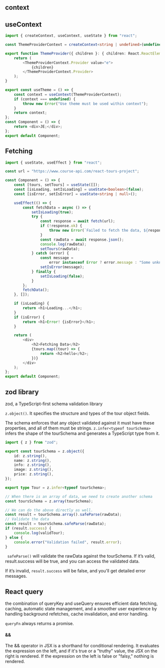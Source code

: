 ## context

## useContext

```ts
import { createContext, useContext, useState } from "react";

const ThemeProviderContext = createContext<string | undefined>(undefined);

export function ThemeProvider({ children }: { children: React.ReactElement }) {
	return (
		<ThemeProviderContext.Provider value="e">
			{children}
		</ThemeProviderContext.Provider>
	);
}

export const useTheme = () => {
	const context = useContext(ThemeProviderContext);
	if (context === undefined) {
		throw new Error("Use theme must be used within context");
	}
	return context;
};
const Component = () => {
	return <div>JE;</div>;
};
export default Component;
```

## Fetching

```ts
import { useState, useEffect } from "react";

const url = "https://www.course-api.com/react-tours-project";

const Component = () => {
	const [tours, setTours] = useState([]);
	const [isLoading, setIsLoading] = useState<boolean>(false);
	const [isError, setIsError] = useState<string | null>();

	useEffect(() => {
		const fetchData = async () => {
			setIsLoading(true);
			try {
				const response = await fetch(url);
				if (!response.ok) {
					throw new Error(`Failed to fetch the data, ${response}`);
				}
				const rawData = await response.json();
				console.log(rawData);
				setTours(rawData);
			} catch (error) {
				const message =
					error instanceof Error ? error.message : "Some unknown error";
				setIsError(message);
			} finally {
				setIsLoading(false);
			}
		};
		fetchData();
	}, []);

	if (isLoading) {
		return <h1>Loading...</h1>;
	}
	if (isError) {
		return <h1>Error! {isError}</h1>;
	}

	return (
		<div>
			<h2>Fetching Data</h2>
			{tours.map((tour) => {
				return <h2>hello</h2>;
			})}
		</div>
	);
};
export default Component;
```

## zod library

zod, a TypeScript-first schema validation library

`z.object()`. It specifies the structure and types of the tour object fields.

The schema enforces that any object validated against it must have these properties, and all of them must be strings.
`z.infer<typeof tourSchema>` infers the shape of the tourSchema and generates a TypeScript type from it.

```ts
import { z } from "zod";

export const tourSchema = z.object({
	id: z.string(),
	name: z.string(),
	info: z.string(),
	image: z.string(),
	price: z.string(),
});

export type Tour = z.infer<typeof tourSchema>;

// When there is an array of data, we need to create another schema
const toursSchema = z.array(tourSchema);

// We can do the above directly as well.
const result = tourSchema.array().safeParse(rawData);
// Validate the data
const result = toursSchema.safeParse(rawData);
if (result.success) {
	console.log(validTour);
} else {
	console.error("Validation failed", result.error);
}
```

` safeParse()` will validate the rawData against the tourSchema. If it’s valid, result.success will be true, and you can access the validated data.

If it’s invalid, `result.success` will be false, and you'll get detailed error messages.

## React query

the combination of queryKey and useQuery ensures efficient data fetching, caching, automatic state management, and a smoother user experience by handling background refetches, cache invalidation, and error handling.

`queryFn` always returns a promise.

#### &&

The && operator in JSX is a shorthand for conditional rendering. It evaluates the expression on the left, and if it's true or a "truthy" value, the JSX on the right is rendered. If the expression on the left is false or "falsy," nothing is rendered.
